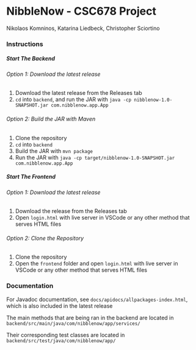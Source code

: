 # NibbleNow - CSC678 Project

Nikolaos Komninos,
Katarina Liedbeck,
Christopher Sciortino

### Instructions

##### Start The Backend 

###### Option 1: Download the latest release

1. Download the latest release from the Releases tab
2. `cd` into `backend`, and run the JAR with `java -cp nibblenow-1.0-SNAPSHOT.jar com.nibblenow.app.App`

###### Option 2: Build the JAR with Maven

1. Clone the repository
2. `cd` into `backend`
2. Build the JAR with `mvn package`
3. Run the JAR with `java -cp target/nibblenow-1.0-SNAPSHOT.jar com.nibblenow.app.App`

##### Start The Frontend

###### Option 1: Download the latest release

1. Download the release from the Releases tab
2. Open `login.html` with live server in VSCode or any other method that serves HTML files

###### Option 2: Clone the Repository

1. Clone the repository
2. Open the `frontend` folder and open `login.html` with live server in VSCode or any other method that serves HTML files

### Documentation

For Javadoc documentation, see `docs/apidocs/allpackages-index.html`, which is also included in the latest release

The main methods that are being ran in the backend are located in `backend/src/main/java/com/nibblenow/app/services/`

Their corresponding test classes are located in `backend/src/test/java/com/nibblenow/app/`
